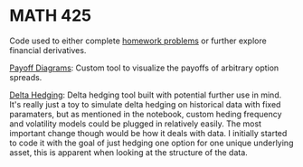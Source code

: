 # MATH 425 

Code used to either complete [homework problems](https://www.math.tamu.edu/~berko/teaching/common/math425/CourseExercises.pdf) or further explore financial derivatives. 

[Payoff Diagrams](https://nbviewer.jupyter.org/github/lrbuechner/Mini-Projects/blob/master/Options%20Trading/Payoff%20Diagrams.ipynb): Custom tool to visualize the payoffs of arbitrary option spreads.

[Delta Hedging](https://nbviewer.jupyter.org/github/lrbuechner/Mini-Projects/blob/master/Options%20Trading/Delta%20Hedging.ipynb): Delta hedging tool built with potential further use in mind. It's really just a toy to simulate delta hedging on historical data with fixed paramaters, but as mentioned in the notebook, custom heding frequency and volatility models could be plugged in relatively easily. The most important change though would be how it deals with data. I initially started to code it with the goal of just hedging one option for one unique underlying asset, this is apparent when looking at the structure of the data. 
